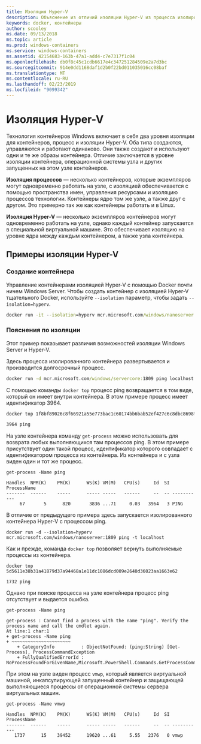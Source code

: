 ```yaml
---
title: Изоляция Hyper-V
description: Объяснение из отличий изоляции Hyper-V из процесса изолированное контейнеров.
keywords: docker, контейнеры
author: scooley
ms.date: 09/13/2018
ms.topic: article
ms.prod: windows-containers
ms.service: windows-containers
ms.assetid: 42154683-163b-47a1-add4-c7e7317f1c04
ms.openlocfilehash: db0f8c45c1cdb6617e4c347251284509e2a7d3bc
ms.sourcegitcommit: 914e0dd1168daf1d2b0f22bd011035016cc08baf
ms.translationtype: MT
ms.contentlocale: ru-RU
ms.lasthandoff: 02/23/2019
ms.locfileid: "9099342"
---
```

# <a name="hyper-v-isolation"></a>Изоляция Hyper-V

Технология контейнеров Windows включает в себя два уровня изоляции для контейнеров, процесс и изоляции Hyper-V. Оба типа создаются, управляются и работают одинаково. Они также создают и используют одни и те же образы контейнера. Отличие заключается в уровне изоляции контейнера, операционной системы узла и других запущенных на этом узле контейнеров.

**Изоляция процессов** — несколько контейнеров, которые экземпляров могут одновременно работать на узле, с изоляцией обеспечивается с помощью пространства имен, управления ресурсами и изоляцию процессов технологии.  Контейнеры ядро том же узле, а также друг с другом.  Это примерно так же как контейнеры работать и в Linux.

**Изоляция Hyper-V** — несколько экземпляров контейнеров могут одновременно работать на узле, однако каждый контейнер запускается в специальной виртуальной машине. Это обеспечивает изоляцию на уровне ядра между каждым контейнером, а также узла контейнера.

## <a name="hyper-v-isolation-examples"></a>Примеры изоляции Hyper-V

### <a name="create-container"></a>Создание контейнера

Управление контейнерами изоляцией Hyper-V с помощью Docker почти ничем Windows Server. Чтобы создать контейнер с изоляцией Hyper-V тщательного Docker, используйте `--isolation` параметр, чтобы задать `--isolation=hyperv`.

``` cmd
docker run -it --isolation=hyperv mcr.microsoft.com/windows/nanoserver:1809 cmd
```

### <a name="isolation-explanation"></a>Пояснения по изоляции

Этот пример показывает различия возможностей изоляции Windows Server и Hyper-V. 

Здесь процесса изолированного контейнера развертывается и производится долгосрочный процесс.

``` cmd
docker run -d mcr.microsoft.com/windows/servercore:1809 ping localhost -t
```

С помощью команды `docker top` процесс ping возвращается в том виде, который он имеет внутри контейнера. В этом примере процесс имеет идентификатор 3964.

``` cmd
docker top 1f8bf89026c8f66921a55e773bac1c60174bb6bab52ef427c6c8dbc8698f9d7a

3964 ping
```

На узле контейнера команду `get-process` можно использовать для возврата любых выполняющихся там процессов ping. В этом примере присутствует один такой процесс, идентификатор которого совпадает с идентификатором процесса из контейнера. Из контейнера и с узла виден один и тот же процесс.

```
get-process -Name ping

Handles  NPM(K)    PM(K)      WS(K) VM(M)   CPU(s)     Id  SI ProcessName
-------  ------    -----      ----- -----   ------     --  -- -----------
     67       5      820       3836 ...71     0.03   3964   3 PING
```

В отличие от предыдущего примера здесь запускается изолированного контейнера Hyper-V с процессом ping. 

```
docker run -d --isolation=hyperv mcr.microsoft.com/windows/nanoserver:1809 ping -t localhost
```

Как и прежде, команда `docker top` позволяет вернуть выполняемые процессы из контейнера.

```
docker top 5d5611e38b31a41879d37a94468a1e11dc1086dcd009e2640d36023aa1663e62

1732 ping
```

Однако при поиске процесса на узле контейнера процесс ping отсутствует и выдается ошибка.

```
get-process -Name ping

get-process : Cannot find a process with the name "ping". Verify the process name and call the cmdlet again.
At line:1 char:1
+ get-process -Name ping
+ ~~~~~~~~~~~~~~~~~~~~~~
    + CategoryInfo          : ObjectNotFound: (ping:String) [Get-Process], ProcessCommandException
    + FullyQualifiedErrorId : NoProcessFoundForGivenName,Microsoft.PowerShell.Commands.GetProcessCommand
```

При этом на узле виден процесс `vmwp`, который является виртуальной машиной, инкапсулирующей запущенный контейнер и защищающей выполняющиеся процессы от операционной системы сервера виртуальных машин.

```
get-process -Name vmwp

Handles  NPM(K)    PM(K)      WS(K) VM(M)   CPU(s)     Id  SI ProcessName
-------  ------    -----      ----- -----   ------     --  -- -----------
   1737      15    39452      19620 ...61     5.55   2376   0 vmwp
```
